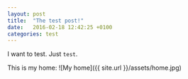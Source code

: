 ```yaml
---
layout: post
title:  "The test post!"
date:   2016-02-18 12:42:25 +0100
categories: test
---
```

I want to test. Just `test`.

This is my home:
![My home]({{ site.url }}/assets/home.jpg)
